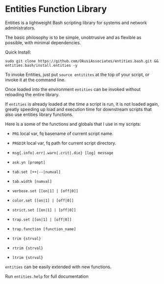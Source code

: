 # Entities Function Library

Entities is a lightweight Bash scripting library for systems and network administrators.

The basic philosophy is to be simple, unobtrusive and as flexible as possible, with minimal dependencies.

Quick Install:

    sudo git clone https://github.com/OkusiAssociates/entities.bash.git && entities.bash/install.entities -y

To invoke Entities, just put `source entitites` at the top of your script, or invoke it at the command line.

Once loaded into the environment `entities` can be invoked without reloading the entire library.

If `entities` is already loaded at the time a script is run, it is not loaded again, greatly speeding up load and execution time for downstream scripts that also use entities library functions.

Here is a some of the functions and globals that I use in my scripts:

  *  `PRG`     local var, fq basename of current script name.
  *  `PRGDIR`  local var, fq path for current script directory.
  
  * `msg{.info|.err|.warn|.crit|.die} [log] message`
  * `ask.yn [prompt]`
  * `tab.set [++|--|numval]`
  * `tab.width [numval]`
  * `verbose.set [[on|1] | [off|0]]`
  * `color.set [[on|1] | [off|0]]`
  * `strict.set [[on|1] | [off|0]]`
  * `trap.set [[on|1] | [off|0]]`
  * `trap.function [function_name]`
  * `trim {strval}`
  * `rtrim {strval}`
  * `ltrim {strval}`

`entities` can be easily extended with new functions.

Run `entities.help` for full documentation

